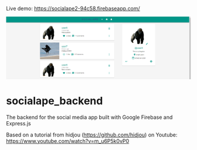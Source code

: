 Live demo: https://socialape2-94c58.firebaseapp.com/

![alt text](https://raw.githubusercontent.com/16oh4/socialape/master/home.PNG)

# socialape_backend
The backend for the social media app built with Google Firebase and Express.js


Based on a tutorial from hidjou (https://github.com/hidjou) on Youtube: https://www.youtube.com/watch?v=m_u6P5k0vP0
